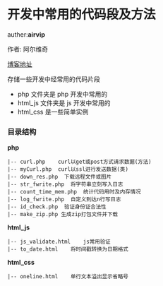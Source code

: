 # 开发中常用的代码段及方法

auther:**airvip**

作者: 阿尔维奇

[博客地址](http://blog.diff.wang)


存储一些开发中经常用的代码片段
* php 文件夹是 php 开发中常用的
* html_js 文件夹是 js 开发中常用的
* html_css 是一些简单实例


### 目录结构

**php**
```
|-- curl.php    curl以get或post方式请求数据(方法)
|-- myCurl.php  curl以ssl进行发送数据(类)
|-- down_res.php  下载远程文件或图片
|-- str_fwrite.php  将字符串立刻写入日志
|-- count_time_mem.php  统计代码用时及内存情况
|-- log_fwrite.php  自定义到达n行写日志
|-- id_check.php  验证身份证合法性
|-- make_zip.php 生成zip打包文件并下载
```

**html_js**
```
|-- js_validate.html    js常用验证
|-- to_date.html    将时间戳转换为日期格式
```

**html_css**
```
|-- oneline.html    单行文本溢出显示省略号
```




